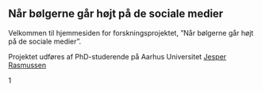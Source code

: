 ## Når bølgerne går højt på de sociale medier

Velkommen til hjemmesiden for forskningsprojektet, ”Når bølgerne går højt på de sociale medier”.

Projektet udføres af PhD-studerende på Aarhus Universitet [Jesper Rasmussen][aujr]

1






[aujr]: https://pure.au.dk/portal/da/persons/jesper-rasmussen(2f79998b-b76a-4449-bc69-9c324b034fd1).html

